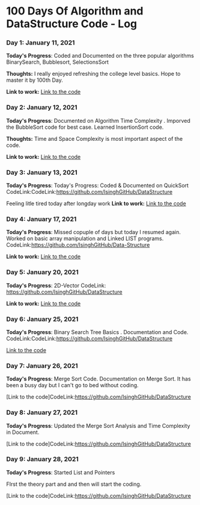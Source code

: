 # 100 Days Of Algorithm and DataStructure Code - Log

### Day 1: January 11, 2021

**Today's Progress**: Coded and Documented on the three popular algorithms BinarySearch, Bubblesort, SelectionsSort

**Thoughts:** I really enjoyed refreshing the college level basics. Hope to master it by 100th Day.

**Link to work:** [Link to the code](https://github.com/IsinghGitHub/Data-Structure)

### Day 2: January 12, 2021

**Today's Progress**: Documented on Algorithm Time Complexity . Imporved the BubbleSort code for best case. Learned InsertionSort code.

**Thoughts:** Time and Space Complexity is most important aspect of the code.

**Link to work:** [Link to the code](CodeLink:https://github.com/IsinghGitHub/DataStructure)

### Day 3: January 13, 2021

**Today's Progress**: Today's Progress: Coded & Documented on QuickSort
CodeLink:CodeLink:https://github.com/IsinghGitHub/DataStructure

Feeling litle tired today after longday work
**Link to work:** [Link to the code](CodeLink:https://github.com/IsinghGitHub/DataStructure)

### Day 4: January 17, 2021

**Today's Progress**: Missed copuple of days but today I resumed again. Worked on basic array manipulation and Linked LIST programs.
CodeLink:https://github.com/IsinghGitHub/Data-Structure

**Link to work:** [Link to the code](CodeLink:https://github.com/IsinghGitHub/DataStructure)

### Day 5: January 20, 2021

**Today's Progress**: 2D-Vector
CodeLink: https://github.com/IsinghGitHub/DataStructure

**Link to work:** [Link to the code](CodeLink:https://github.com/IsinghGitHub/DataStructure)

### Day 6: January 25, 2021

**Today's Progress**: Binary Search Tree Basics . Documentation and Code.
CodeLink:CodeLink:https://github.com/IsinghGitHub/DataStructure

[Link to the code](CodeLink:https://github.com/IsinghGitHub/DataStructure)

### Day 7: January 26, 2021

**Today's Progress**: Merge Sort Code. Documentation on Merge Sort.
It has been a busy day but I can't go to bed without coding.

[Link to the code]CodeLink:https://github.com/IsinghGitHub/DataStructure

### Day 8: January 27, 2021

**Today's Progress**: Updated the Merge Sort Analysis and Time Complexity in Document.

[Link to the code]CodeLink:https://github.com/IsinghGitHub/DataStructure

### Day 9: January 28, 2021

**Today's Progress**: Started List and Pointers

FIrst the theory part and and then will start the coding.

[Link to the code]CodeLink:https://github.com/IsinghGitHub/DataStructure
